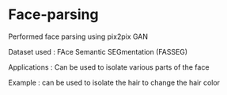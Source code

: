 # Face-parsing

Performed face parsing using pix2pix GAN

Dataset used : FAce Semantic SEGmentation (FASSEG)

Applications : Can be used to isolate various parts of the face

Example : can be used to isolate the hair to change the hair color
